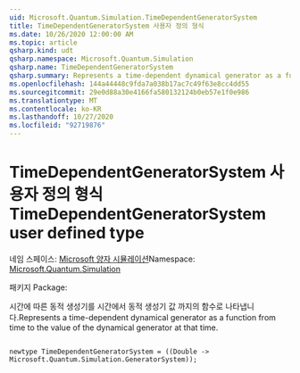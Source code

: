 ```yaml
---
uid: Microsoft.Quantum.Simulation.TimeDependentGeneratorSystem
title: TimeDependentGeneratorSystem 사용자 정의 형식
ms.date: 10/26/2020 12:00:00 AM
ms.topic: article
qsharp.kind: udt
qsharp.namespace: Microsoft.Quantum.Simulation
qsharp.name: TimeDependentGeneratorSystem
qsharp.summary: Represents a time-dependent dynamical generator as a function from time to the value of the dynamical generator at that time.
ms.openlocfilehash: 144a44448c9fda7a038b17ac7c49f63e8cc4dd55
ms.sourcegitcommit: 29e0d88a30e4166fa580132124b0eb57e1f0e986
ms.translationtype: MT
ms.contentlocale: ko-KR
ms.lasthandoff: 10/27/2020
ms.locfileid: "92719876"
---
```

# <a name="timedependentgeneratorsystem-user-defined-type"></a><span data-ttu-id="bc7c5-102">TimeDependentGeneratorSystem 사용자 정의 형식</span><span class="sxs-lookup"><span data-stu-id="bc7c5-102">TimeDependentGeneratorSystem user defined type</span></span>

<span data-ttu-id="bc7c5-103">네임 스페이스: [Microsoft 양자 시뮬레이션](xref:Microsoft.Quantum.Simulation)</span><span class="sxs-lookup"><span data-stu-id="bc7c5-103">Namespace: [Microsoft.Quantum.Simulation](xref:Microsoft.Quantum.Simulation)</span></span>

<span data-ttu-id="bc7c5-104">패키지 [](https://nuget.org/packages/)</span><span class="sxs-lookup"><span data-stu-id="bc7c5-104">Package: [](https://nuget.org/packages/)</span></span>


<span data-ttu-id="bc7c5-105">시간에 따른 동적 생성기를 시간에서 동적 생성기 값 까지의 함수로 나타냅니다.</span><span class="sxs-lookup"><span data-stu-id="bc7c5-105">Represents a time-dependent dynamical generator as a function from time to the value of the dynamical generator at that time.</span></span>

```qsharp

newtype TimeDependentGeneratorSystem = ((Double -> Microsoft.Quantum.Simulation.GeneratorSystem));
```

